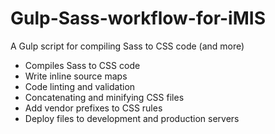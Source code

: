 # Gulp-Sass-workflow-for-iMIS

A Gulp script for compiling Sass to CSS code (and more)

* Compiles Sass to CSS code
* Write inline source maps
* Code linting and validation
* Concatenating and minifying CSS files
* Add vendor prefixes to CSS rules
* Deploy files to development and production servers
